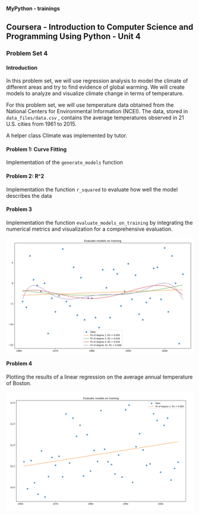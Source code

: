 #### MyPython - trainings

## Coursera - Introduction to Computer Science and Programming Using Python - Unit 4

### Problem Set 4

#### Introduction

In this problem set, we will use regression analysis to model the climate of different areas and try to find evidence of global warming. We will create models to analyze and visualize climate change in terms of temperature.

For this problem set, we will use temperature data obtained from the National Centers for Environmental Information (NCEI). The data, stored in `data_files/data.csv` , contains the average temperatures observed in 21 U.S. cities from 1961 to 2015.

A helper class Climate was implemented by tutor.

#### Problem 1: Curve Fitting

Implementation of the `generate_models` function

#### Problem 2: R^2

Implementation the function `r_squared` to evaluate how well the model describes the data

#### Problem 3

Implementation the function `evaluate_models_on_training` by integrating the numerical metrics and visualization for a comprehensive evaluation.

<img src="https://github.com/alexey198631/trainings/blob/main/edx_introduction_to_computational_thinking_and_data_science/Problem_Set_4_Models_to_analyze_and_visualize_climate_change/data_files/p3.png" alt="p3" width="600" align="center">

#### Problem 4

Plotting the results of a linear regression on the average annual temperature of Boston.

<img src="https://github.com/alexey198631/trainings/blob/main/edx_introduction_to_computational_thinking_and_data_science/Problem_Set_4_Models_to_analyze_and_visualize_climate_change/data_files/p4.png" alt="p4" width="600" align="center">
